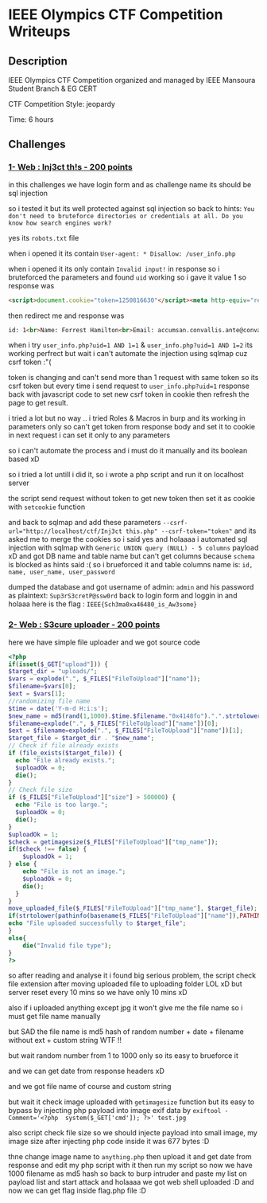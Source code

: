 # IEEE Olympics CTF Competition Writeups

## Description
IEEE Olympics CTF Competition organized and managed by IEEE Mansoura Student Branch & EG CERT

CTF Competition Style: jeopardy

Time: 6 hours

## Challenges
### [1- Web : Inj3ct th!s - 200 points](https://github.com/D4rkTT/IEEE-Olympics-CTF-Writeups#)

in this challenges we have login form and as challenge name its should be sql injection

so i tested it but its well protected against sql injection
so back to hints:
```You don't need to bruteforce directories or credentials at all. Do you know how search engines work?```

yes its ``robots.txt`` file

when i opened it its contain ``User-agent: * Disallow: /user_info.php``

when i opened it its only contain ``Invalid input!`` in response so i bruteforced the parameters and found ``uid`` working so i gave it value 1 
so response was 
```html
<script>document.cookie="token=1250816630"</script><meta http-equiv="refresh" content="time; URL=user_info.php?uid=1"/>
```
then redirect me and response was
```html
id: 1<br>Name: Forrest Hamilton<br>Email: accumsan.convallis.ante@convallis.net<br><script>document.cookie="token=320196787"</script>
```
when i try ``user_info.php?uid=1 AND 1=1`` & ``user_info.php?uid=1 AND 1=2`` its working perfrect but wait i can't automate the injection using sqlmap cuz csrf token :"(

token is changing and can't send more than 1 request with same token so its csrf token but every time i send request to ``user_info.php?uid=1`` response back with javascript code to set new csrf token in cookie then refresh the page to get result.

i tried a lot but no way .. i tried Roles & Macros in burp and its working in parameters only so can't get token from response body and set it to cookie in next request i can set it only to any parameters

so i can't automate the process and i must do it manually and its boolean based xD

so i tried a lot untill i did it, so i wrote a php script and run it on localhost server

the script send request without token to get new token then set it as cookie with ``setcookie`` function

and back to sqlmap and add these parameters `` --csrf-url="http://localhost/ctf/Inj3ct this.php" --csrf-token="token" `` and its asked me to merge the cookies so i said yes and holaaaa i automated sql injection with sqlmap with ``Generic UNION query (NULL) - 5 columns`` payload xD
and got DB name and table name but can't get columns because ``schema`` is blocked as hints said :(
so i brueforced it and table columns name is: `id, name, user_name, user_password`

dumped the database and got username of admin: ``admin`` and his password as plaintext: ``Sup3rS3cretP@ssw0rd``
back to login form and loggin in and holaaa here is the flag :  ````IEEE{Sch3ma0xa46480_is_Aw3some}````


### [2- Web : S3cure uploader - 200 points](https://github.com/D4rkTT/IEEE-Olympics-CTF-Writeups#)
here we have simple file uploader and we got source code
```php
<?php
if(isset($_GET["upload"])) {
$target_dir = "uploads/";
$vars = explode(".", $_FILES["FileToUpload"]["name"]);
$filename=$vars[0];
$ext = $vars[1];
//randomizing file name
$time = date('Y-m-d H:i:s');
$new_name = md5(rand(1,1000).$time.$filename."0x4148fo").".".strtolower(pathinfo(basename($_FILES["FileToUpload"]["name"]),PATHINFO_EXTENSION));
$filename=explode(".", $_FILES["FileToUpload"]["name"])[0];
$ext = $filename=explode(".", $_FILES["FileToUpload"]["name"])[1];
$target_file = $target_dir . "$new_name";
// Check if file already exists
if (file_exists($target_file)) {
  echo "File already exists.";
  $uploadOk = 0;
  die();
}
// Check file size
if ($_FILES["FileToUpload"]["size"] > 500000) {
  echo "File is too large.";
  $uploadOk = 0;
  die();
}
$uploadOk = 1;
$check = getimagesize($_FILES["FileToUpload"]["tmp_name"]);
if($check !== false) {
    $uploadOk = 1;
} else {
    echo "File is not an image.";
    $uploadOk = 0;
    die();
  }
}
move_uploaded_file($_FILES["FileToUpload"]["tmp_name"], $target_file);
if(strtolower(pathinfo(basename($_FILES["FileToUpload"]["name"]),PATHINFO_EXTENSION))=="jpg"){
echo "File uploaded successfully to $target_file";
}
else{
	die("Invalid file type");
}
?>
```
so after reading and analyse it i found big serious problem, the script check file extension after moving uploaded file to uploading folder LOL xD
but server reset every 10 mins so we have only 10 mins xD

also if i uploaded anything except jpg it won't give me the file name so i must get file name manually

but SAD the file name is md5 hash of random number + date + filename without ext + custom string WTF !!

but wait random number from 1 to 1000 only so its easy to brueforce it

and we can get date from response headers xD

and we got file name of course and custom string

but wait it check image uploaded with `getimagesize` function but its easy to bypass by injecting php payload into image exif data by ``exiftool -Comment='<?php  system($_GET['cmd']); ?>' test.jpg``

also script check file size so we should injecte payload into small image, my image size after injecting php code inside it was 677 bytes :D

thne change image name to `anything.php` then upload it and get date from response and edit my php script with it then run my script
so now we have 1000 filename as md5 hash
so back to burp intruder and paste my list on payload list and start attack and holaaaa we got web shell uploaded :D
and now we can get flag inside flag.php file :D

